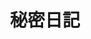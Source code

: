 ---
home: true
title: 秘密日記
heroText: 萌狼的書櫃前
tagline: 你把日記放回暗格，但是暗格似乎已經關上，你只好…
actions:
  - text: 離開
    link: /posts/back/exit/index.html
    type: primary
  - text: 翻開
    link: /posts/01.html
    type: next
  - text: 看背面
    link: /posts/about.html
    type: About
---